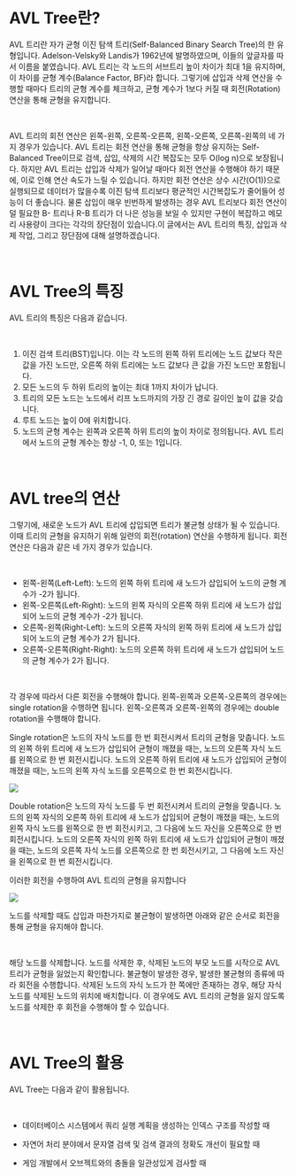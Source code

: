 # AVL Tree란?


AVL 트리란 자가 균형 이진 탐색 트리(Self-Balanced Binary Search Tree)의 한 유형입니다. Adelson-Velsky와 Landis가 1962년에 발명하였으며, 이들의 앞글자를 따서 이름을 붙였습니다. AVL 트리는 각 노드의 서브트리 높이 차이가 최대 1을 유지하며, 이 차이를 균형 계수(Balance Factor, BF)라 합니다. 그렇기에 삽입과 삭제 연산을 수행할 때마다 트리의 균형 계수를 체크하고, 균형 계수가 1보다 커질 때 회전(Rotation) 연산을 통해 균형을 유지합니다.

</br>

AVL 트리의 회전 연산은 왼쪽-왼쪽, 오른쪽-오른쪽, 왼쪽-오른쪽, 오른쪽-왼쪽의 네 가지 경우가 있습니다. AVL 트리는 회전 연산을 통해 균형을 항상 유지하는 Self-Balanced Tree이므로 검색, 삽입, 삭제의 시간 복잡도는 모두 O(log n)으로 보장됩니다. 하지만 AVL 트리는 삽입과 삭제가 일어날 때마다 회전 연산을 수행해야 하기 때문에, 이로 인해 연산 속도가 느릴 수 있습니다. 하지만 회전 연산은 상수 시간(O(1))으로 실행되므로 데이터가 많을수록 이진 탐색 트리보다 평균적인 시간복잡도가 줄어들어 성능이 더 좋습니다. 물론 삽입이 매우 빈번하게 발생하는 경우 AVL 트리보다 회전 연산이 덜 필요한 B- 트리나 R-B 트리가 더 나은 성능을 보일 수 있지만 구현이 복잡하고 메모리 사용량이 크다는 각각의 장단점이 있습니다.이 글에서는 AVL 트리의 특징, 삽입과 삭제 작업, 그리고 장단점에 대해 설명하겠습니다.

</br>

# AVL Tree의 특징


AVL 트리의 특징은 다음과 같습니다.

</br>

1. 이진 검색 트리(BST)입니다. 이는 각 노드의 왼쪽 하위 트리에는 노드 값보다 작은 값을 가진 노드만, 오른쪽 하위 트리에는 노드 값보다 큰 값을 가진 노드만 포함됩니다.
2. 모든 노드의 두 하위 트리의 높이는 최대 1까지 차이가 납니다.
3. 트리의 모든 노드는 노드에서 리프 노드까지의 가장 긴 경로 길이인 높이 값을 갖습니다.
4. 루트 노드는 높이 0에 위치합니다.
5. 노드의 균형 계수는 왼쪽과 오른쪽 하위 트리의 높이 차이로 정의됩니다. AVL 트리에서 노드의 균형 계수는 항상 -1, 0, 또는 1입니다.

</br>

# AVL tree의 연산


그렇기에, 새로운 노드가 AVL 트리에 삽입되면 트리가 불균형 상태가 될 수 있습니다. 이때 트리의 균형을 유지하기 위해 일련의 회전(rotation) 연산을 수행하게 됩니다. 회전 연산은 다음과 같은 네 가지 경우가 있습니다.

</br>

- 왼쪽-왼쪽(Left-Left): 노드의 왼쪽 하위 트리에 새 노드가 삽입되어 노드의 균형 계수가 -2가 됩니다.
- 왼쪽-오른쪽(Left-Right): 노드의 왼쪽 자식의 오른쪽 하위 트리에 새 노드가 삽입되어 노드의 균형 계수가 -2가 됩니다.
- 오른쪽-왼쪽(Right-Left): 노드의 오른쪽 자식의 왼쪽 하위 트리에 새 노드가 삽입되어 노드의 균형 계수가 2가 됩니다.
- 오른쪽-오른쪽(Right-Right): 노드의 오른쪽 하위 트리에 새 노드가 삽입되어 노드의 균형 계수가 2가 됩니다. 

</br>

각 경우에 따라서 다른 회전을 수행해야 합니다. 왼쪽-왼쪽과 오른쪽-오른쪽의 경우에는 single rotation을 수행하면 됩니다. 왼쪽-오른쪽과 오른쪽-왼쪽의 경우에는 double rotation을 수행해야 합니다.

Single rotation은 노드의 자식 노드를 한 번 회전시켜서 트리의 균형을 맞춥니다. 노드의 왼쪽 하위 트리에 새 노드가 삽입되어 균형이 깨졌을 때는, 노드의 오른쪽 자식 노드를 왼쪽으로 한 번 회전시킵니다. 노드의 오른쪽 하위 트리에 새 노드가 삽입되어 균형이 깨졌을 때는, 노드의 왼쪽 자식 노드를 오른쪽으로 한 번 회전시킵니다.


<img src="https://blog.kakaocdn.net/dn/cjWDSK/btsaipYdELT/1l60GXzW3pWmxpVRC0TpkK/img.png">

</br>

Double rotation은 노드의 자식 노드를 두 번 회전시켜서 트리의 균형을 맞춥니다. 노드의 왼쪽 자식의 오른쪽 하위 트리에 새 노드가 삽입되어 균형이 깨졌을 때는, 노드의 왼쪽 자식 노드를 왼쪽으로 한 번 회전시키고, 그 다음에 노드 자신을 오른쪽으로 한 번 회전시킵니다. 노드의 오른쪽 자식의 왼쪽 하위 트리에 새 노드가 삽입되어 균형이 깨졌을 때는, 노드의 오른쪽 자식 노드를 오른쪽으로 한 번 회전시키고, 그 다음에 노드 자신을 왼쪽으로 한 번 회전시킵니다.

이러한 회전을 수행하여 AVL 트리의 균형을 유지합니다

<img src="https://blog.kakaocdn.net/dn/bOlAqy/btsayWfuyKM/NJ1zPLGSL2VTNiGyssV85K/img.pnghttps://blog.kakaocdn.net/dn/bOlAqy/btsayWfuyKM/NJ1zPLGSL2VTNiGyssV85K/img.png">

</br>

노드를 삭제할 때도 삽입과 마찬가지로 불균형이 발생하면 아래와 같은 순서로 회전을 통해 균형을 유지해야 합니다. 

</br>

해당 노드를 삭제합니다.
노드를 삭제한 후, 삭제된 노드의 부모 노드를 시작으로 AVL 트리가 균형을 잃었는지 확인합니다.
불균형이 발생한 경우, 발생한 불균형의 종류에 따라 회전을 수행합니다.
삭제된 노드의 자식 노드가 한 쪽에만 존재하는 경우, 해당 자식 노드를 삭제된 노드의 위치에 배치합니다. 이 경우에도  AVL 트리의 균형을 잃지 않도록 노드를 삭제한 후 회전을 수행해야 할 수 있습니다.

</br>

# AVL Tree의 활용


AVL Tree는 다음과 같이 활용됩니다.

</br>

- 데이터베이스 시스템에서 쿼리 실행 계획을 생성하는 인덱스 구조를 작성할 때

- 자연어 처리 분야에서 문자열 검색 및 검색 결과의 정확도 개선이 필요할 때

- 게임 개발에서 오브젝트와의 충돌을 일관성있게 검사할 때 